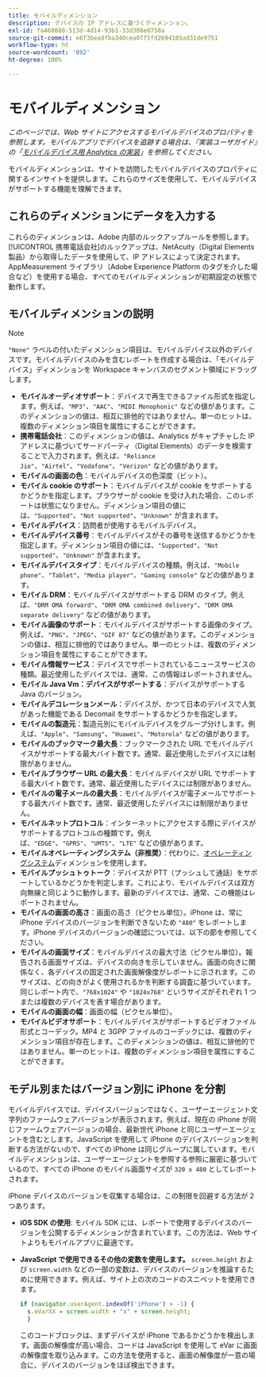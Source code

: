 ```yaml
---
title: モバイルディメンション
description: デバイスの IP アドレスに基づくディメンション。
exl-id: fa460888-513d-4d14-93b1-33d308e0758a
source-git-commit: e6f3beadfba340cea07f5fd2694105ad31de9751
workflow-type: ht
source-wordcount: '892'
ht-degree: 100%

---
```


# モバイルディメンション

*このページでは、Web サイトにアクセスするモバイルデバイスのプロパティを参照します。モバイルアプリでデバイスを追跡する場合は、『実装ユーザガイド』の「[モバイルデバイス用 Analytics の実装](/help/implement/mobile-device-sdk.md)」を参照してください。*

モバイルディメンションは、サイトを訪問したモバイルデバイスのプロパティに関するインサイトを提供します。これらのサイズを使用して、モバイルデバイスがサポートする機能を理解できます。

## これらのディメンションにデータを入力する

これらのディメンションは、Adobe 内部のルックアップルールを参照します。[!UICONTROL 携帯電話会社]のルックアップは、NetAcuity（Digital Elements 製品）から取得したデータを使用して、IP アドレスによって決定されます。AppMeasurement ライブラリ（Adobe Experience Platform のタグを介した場合など）を使用する場合、すべてのモバイルディメンションが初期設定の状態で動作します。

## モバイルディメンションの説明

>[!NOTE]
>
>`"None"` ラベルの付いたディメンション項目は、モバイルデバイス以外のデバイスです。モバイルデバイスのみを含むレポートを作成する場合は、「モバイルデバイス」ディメンションを Workspace キャンバスのセグメント領域にドラッグします。

* **モバイルオーディオサポート**：デバイスで再生できるファイル形式を指定します。例えば、`"MP3"`、`"AAC"`、`"MIDI Monophonic"` などの値があります。このディメンションの値は、相互に排他的ではありません。単一のヒットは、複数のディメンション項目を属性にすることができます。
* **携帯電話会社**：このディメンションの値は、Analytics がキャプチャした IP アドレスに基づいてサードパーティ（Digital Elements）のデータを検索することで入力されます。例えば、`"Reliance Jio"`、`"Airtel"`、`"Vodafone"`、`"Verizon"` などの値があります。
* **モバイルの画面の色**：モバイルデバイスの色深度（ビット）。
* **モバイル cookie のサポート**：モバイルデバイスが cookie をサポートするかどうかを指定します。ブラウザーが cookie を受け入れた場合、このレポートは状態になりません。ディメンション項目の値には、`"Supported"`、`"Not supported"`、`"Unknown"` が含まれます。
* **モバイルデバイス**：訪問者が使用するモバイルデバイス。
* **モバイルデバイス番号**：モバイルデバイスがその番号を送信するかどうかを指定します。ディメンション項目の値には、`"Supported"`、`"Not supported"`、`"Unknown"` が含まれます。
* **モバイルデバイスタイプ**：モバイルデバイスの種類。例えば、`"Mobile phone"`、`"Tablet"`、`"Media player"`、`"Gaming console"` などの値があります。
* **モバイル DRM**：モバイルデバイスがサポートする DRM のタイプ。例えば、`"DRM OMA forward"`、`"DRM OMA combined delivery"`、`"DRM OMA separate delivery"` などの値があります。
* **モバイル画像のサポート**：モバイルデバイスがサポートする画像のタイプ。例えば、`"PNG"`、`"JPEG"`、`"GIF 87"` などの値があります。このディメンションの値は、相互に排他的ではありません。単一のヒットは、複数のディメンション項目を属性にすることができます。
* **モバイル情報サービス**：デバイスでサポートされているニュースサービスの種類。最近使用したデバイスでは、通常、この情報はレポートされません。
* **モバイル Java Vm：デバイスがサポートする**：デバイスがサポートする Java のバージョン。
* **モバイルデコレーションメール**：デバイスが、かつて日本のデバイスで人気があった機能である Decomail をサポートするかどうかを指定します。
* **モバイルの製造元**：製造元別にモバイルデバイスをグループ分けします。例えば、`"Apple"`、`"Samsung"`、`"Huawei"`、`"Motorola"` などの値があります。
* **モバイルのブックマーク最大長**：ブックマークされた URL でモバイルデバイスがサポートする最大バイト数です。通常、最近使用したデバイスには制限がありません。
* **モバイルブラウザー URL の最大長**：モバイルデバイスが URL でサポートする最大バイト数です。通常、最近使用したデバイスには制限がありません。
* **モバイルの電子メールの最大長**：モバイルデバイスが電子メールでサポートする最大バイト数です。通常、最近使用したデバイスには制限がありません。
* **モバイルネットプロトコル**：インターネットにアクセスする際にデバイスがサポートするプロトコルの種類です。例えば、`"EDGE"`、`"GPRS"`、`"UMTS"`、`"LTE"` などの値があります。
* **モバイルオペレーティングシステム（非推奨）**：代わりに、[オペレーティングシステム](operating-systems.md)ディメンションを使用します。
* **モバイルプッシュトゥトーク**：デバイスが PTT（プッシュして通話）をサポートしているかどうかを判定します。これにより、モバイルデバイスは双方向無線と同じように動作します。最新のデバイスでは、通常、この機能はレポートされません。
* **モバイルの画面の高さ**：画面の高さ（ピクセル単位）。iPhone は、常に iPhone デバイスのバージョンを判断できないため `"480"` をレポートします。iPhone デバイスのバージョンの確認については、以下の節を参照してください。
* **モバイルの画面サイズ**：モバイルデバイスの最大寸法（ピクセル単位）。報告される画面サイズは、デバイスの向きを示していません。画面の向きに関係なく、各デバイスの固定された画面解像度がレポートに示されます。このサイズは、どの向きがよく使用されるかを判断する調査に基づいています。同じレポート内で、`"768x1024"` や `"1024x768"` というサイズがそれぞれ 1 つまたは複数のデバイスを表す場合があります。
* **モバイルの画面の幅**：画面の幅（ピクセル単位）。
* **モバイルビデオサポート**：モバイルデバイスがサポートするビデオファイル形式とコーデック。MP4 と 3GPP ファイルのコーデックには、複数のディメンション項目が存在します。このディメンションの値は、相互に排他的ではありません。単一のヒットは、複数のディメンション項目を属性にすることができます。

## モデル別またはバージョン別に iPhone を分割

モバイルデバイスでは、デバイスバージョンではなく、ユーザーエージェント文字列のファームウェアバージョンが表示されます。例えば、現在の iPhone が同じファームウェアバージョンの場合、最新世代 iPhone と同じユーザーエージェントを含むとします。JavaScript を使用して iPhone のデバイスバージョンを判断する方法がないので、すべての iPhone は同じグループに属しています。モバイルディメンションは、ユーザーエージェントを参照する参照に厳密に基づいているので、すべての iPhone のモバイル画面サイズが `320 x 480` としてレポートされます。

iPhone デバイスのバージョンを収集する場合は、この制限を回避する方法が 2 つあります。

* **iOS SDK の使用**: モバイル SDK には、レポートで使用するデバイスのバージョンを公開するディメンションが含まれています。この方法は、Web サイトよりもモバイルアプリに最適です。
* **JavaScript で使用できるその他の変数を使用します。** `screen.height` および `screen.width` などの一部の変数は、デバイスのバージョンを推論するために使用できます。例えば、サイト上の次のコードのスニペットを使用できます。

   ```js
   if (navigator.userAgent.indexOf('iPhone') > -1) {
     s.eVarXX = screen.width + "x" + screen.height;
     }
   ```

   このコードブロックは、まずデバイスが iPhone であるかどうかを検出します。画面の解像度が高い場合、コードは JavaScript を使用して eVar に画面の解像度を取り込みます。この方法を使用すると、画面の解像度が一意の場合に、デバイスのバージョンをほぼ検出できます。
